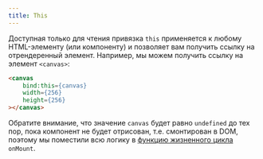 ```yaml
---
title: This
---
```


Доступная только для чтения привязка `this` применяется к любому HTML-элементу (или компоненту) и позволяет вам получить ссылку на отрендеренный элемент. Например, мы можем получить ссылку на элемент `<canvas>`:

```html
<canvas
	bind:this={canvas}
	width={256}
	height={256}
></canvas>
```

Обратите внимание, что значение `canvas` будет равно `undefined` до тех пор, пока компонент не будет отрисован, т.е. смонтирован в DOM, поэтому мы поместили всю логику в [функцию жизненного цикла](tutorial/onmount) `onMount`.
